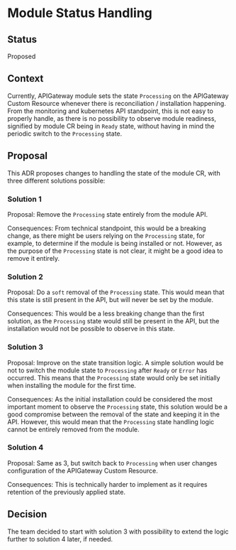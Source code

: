 # Module Status Handling

## Status
Proposed

## Context

Currently, APIGateway module sets the state `Processing` on the APIGateway Custom Resource whenever there is reconciliation / installation happening.
From the monitoring and kubernetes API standpoint, this is not easy to properly handle,
as there is no possibility to observe module readiness, signified by module CR being in `Ready` state,
without having in mind the periodic switch to the `Processing` state.

## Proposal

This ADR proposes changes to handling the state of the module CR, with three different solutions possible:

### Solution 1

Proposal: Remove the `Processing` state entirely from the module API.

Consequences: From technical standpoint, this would be a breaking change, as there might be users relying on the `Processing` state,
for example, to determine if the module is being installed or not.
However, as the purpose of the `Processing` state is not clear, it might be a good idea to remove it entirely.

### Solution 2

Proposal: Do a `soft` removal of the `Processing` state. 
This would mean that this state is still present in the API, but will never be set by the module.

Consequences: This would be a less breaking change than the first solution, as the `Processing` state would still be present in the API,
but the installation would not be possible to observe in this state.

### Solution 3

Proposal: Improve on the state transition logic.
A simple solution would be not to switch the module state to `Processing` after `Ready` or `Error` has occurred.
This means that the `Processing` state would only be set initially when installing the module for the first time.

Consequences: As the initial installation could be considered the most important moment to observe the `Processing` state,
this solution would be a good compromise between the removal of the state and keeping it in the API.
However, this would mean that the `Processing` state handling logic cannot be entirely removed from the module.

### Solution 4

Proposal: Same as 3, but switch back to `Processing` when user changes configuration of the APIGateway Custom Resource.

Consequences: This is technically harder to implement as it requires retention of the previously applied state.


## Decision

The team decided to start with solution 3 with possibility to extend the logic further to solution 4 later, if needed.
